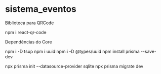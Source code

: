# sistema_eventos

Biblioteca para QRCode

npm i react-qr-code

Dependências do Core

npm i -D tsup
npm i uuid
npm i -D @types/uuid
npm install prisma --save-dev


npx prisma init --datasource-provider sqlite
npx prisma migrate dev
